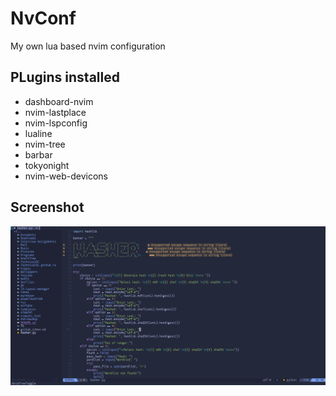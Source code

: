 # NvConf
My  own lua based nvim configuration

## PLugins installed

* dashboard-nvim
* nvim-lastplace
* nvim-lspconfig
* lualine
* nvim-tree
* barbar
* tokyonight
* nvim-web-devicons

## Screenshot
![screenshot](https://github.com/TechnicalDC/NvConf/blob/main/images/nvim.png)
